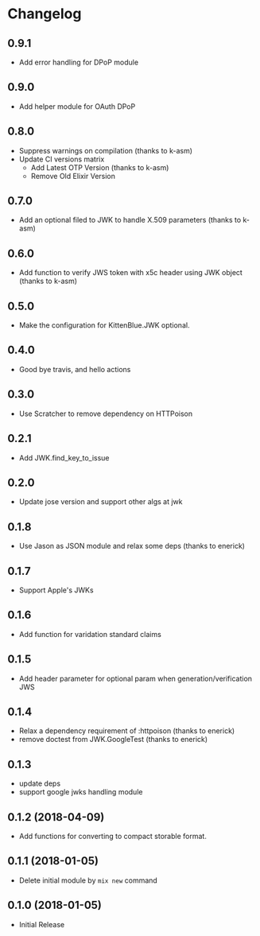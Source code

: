 # Changelog

## 0.9.1

* Add error handling for DPoP module

## 0.9.0

* Add helper module for OAuth DPoP

## 0.8.0

* Suppress warnings on compilation (thanks to k-asm)
* Update CI versions matrix
  * Add Latest OTP Version (thanks to k-asm)
  * Remove Old Elixir Version

## 0.7.0

* Add an optional filed to JWK to handle X.509 parameters (thanks to k-asm)

## 0.6.0

* Add function to verify JWS token with x5c header using JWK object (thanks to k-asm)

## 0.5.0

* Make the configuration for KittenBlue.JWK optional.

## 0.4.0

* Good bye travis, and hello actions

## 0.3.0

* Use Scratcher to remove dependency on HTTPoison

## 0.2.1

* Add JWK.find_key_to_issue

## 0.2.0

* Update jose version and support other algs at jwk

## 0.1.8

* Use Jason as JSON module and relax some deps (thanks to enerick)

## 0.1.7

* Support Apple's JWKs

## 0.1.6

* Add function for varidation standard claims

## 0.1.5

* Add header parameter for optional param when generation/verification JWS

## 0.1.4 

* Relax a dependency requirement of :httpoison (thanks to enerick)
* remove doctest from JWK.GoogleTest (thanks to enerick)

## 0.1.3

* update deps
* support google jwks handling module

## 0.1.2 (2018-04-09)

* Add functions for converting to compact storable format.

## 0.1.1 (2018-01-05)

* Delete initial module by `mix new` command

## 0.1.0 (2018-01-05)

* Initial Release
